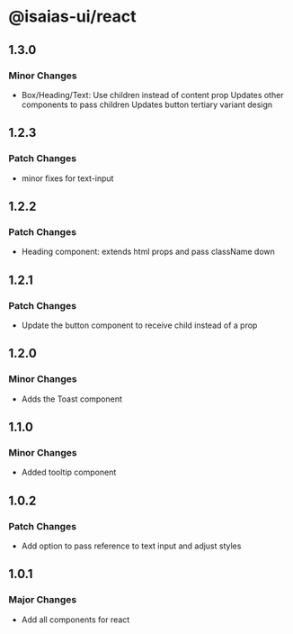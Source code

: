 # @isaias-ui/react

## 1.3.0

### Minor Changes

- Box/Heading/Text: Use children instead of content prop
  Updates other components to pass children
  Updates button tertiary variant design

## 1.2.3

### Patch Changes

- minor fixes for text-input

## 1.2.2

### Patch Changes

- Heading component: extends html props and pass className down

## 1.2.1

### Patch Changes

- Update the button component to receive child instead of a prop

## 1.2.0

### Minor Changes

- Adds the Toast component

## 1.1.0

### Minor Changes

- Added tooltip component

## 1.0.2

### Patch Changes

- Add option to pass reference to text input and adjust styles

## 1.0.1

### Major Changes

- Add all components for react
